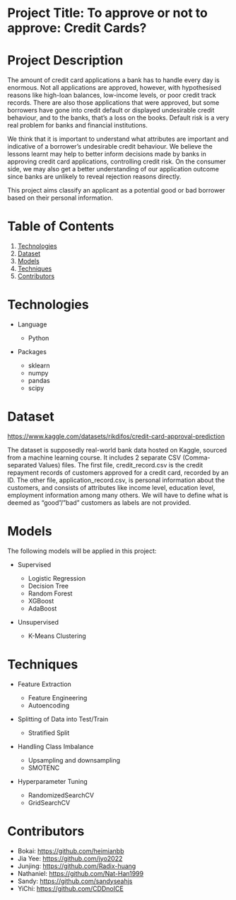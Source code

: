 # Project Title: To approve or not to approve: Credit Cards?


# Project Description

The amount of credit card applications a bank has to handle every day is enormous. Not all applications are approved, however, with hypothesised reasons like high-loan balances, low-income levels, or poor credit track records. There are also those applications that were approved, but some borrowers have gone into credit default or displayed undesirable credit behaviour, and to the banks, that’s a loss on the books. Default risk is a very real problem for banks and financial institutions.

We think that it is important to understand what attributes are important and indicative of a borrower’s undesirable credit behaviour. We believe the lessons learnt may help to better inform decisions made by banks in approving credit card applications, controlling credit risk. On the consumer side, we may also get a better understanding of our application outcome since banks are unlikely to reveal rejection reasons directly.

This project aims classify an applicant as a potential good or bad borrower based on their personal information.


# Table of Contents
1. [Technologies](#technologies)
2. [Dataset](#dataset)
3. [Models](#models)
4. [Techniques](#techniques)
5. [Contributors](#contributors)

# Technologies
* Language
  * Python

* Packages
  * sklearn
  * numpy
  * pandas
  * scipy

# Dataset
https://www.kaggle.com/datasets/rikdifos/credit-card-approval-prediction

The dataset is supposedly real-world bank data hosted on Kaggle, sourced from a machine learning course. It includes 2 separate CSV (Comma-separated Values) files. The first file, credit_record.csv is the credit repayment records of customers approved for a credit card, recorded by an ID. The other file, application_record.csv, is personal information about the customers, and consists of attributes like income level, education level, employment information among many others. We will have to define what is deemed as “good”/”bad” customers as labels are not provided.

# Models

The following models will be applied in this project:

* Supervised
  * Logistic Regression
  * Decision Tree
  * Random Forest
  * XGBoost
  * AdaBoost
  
* Unsupervised
  * K-Means Clustering

# Techniques

* Feature Extraction
  * Feature Engineering
  * Autoencoding

* Splitting of Data into Test/Train
  * Stratified Split

* Handling Class Imbalance
  * Upsampling and downsampling
  * SMOTENC

* Hyperparameter Tuning
  * RandomizedSearchCV
  * GridSearchCV

# Contributors

* Bokai: https://github.com/heimianbb
* Jia Yee: https://github.com/jyo2022
* Junjing:  https://github.com/Radix-huang
* Nathaniel: https://github.com/Nat-Han1999
* Sandy: https://github.com/sandyseahjs
* YiChi: https://github.com/CDDnoICE

